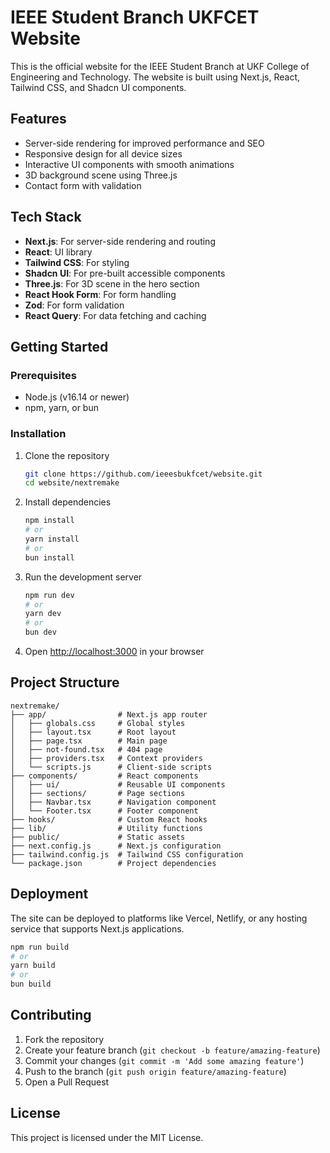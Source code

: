 # IEEE Student Branch UKFCET Website

This is the official website for the IEEE Student Branch at UKF College of Engineering and Technology. The website is built using Next.js, React, Tailwind CSS, and Shadcn UI components.

## Features

- Server-side rendering for improved performance and SEO
- Responsive design for all device sizes
- Interactive UI components with smooth animations
- 3D background scene using Three.js
- Contact form with validation

## Tech Stack

- **Next.js**: For server-side rendering and routing
- **React**: UI library
- **Tailwind CSS**: For styling
- **Shadcn UI**: For pre-built accessible components
- **Three.js**: For 3D scene in the hero section
- **React Hook Form**: For form handling
- **Zod**: For form validation
- **React Query**: For data fetching and caching

## Getting Started

### Prerequisites

- Node.js (v16.14 or newer)
- npm, yarn, or bun

### Installation

1. Clone the repository
   ```bash
   git clone https://github.com/ieeesbukfcet/website.git
   cd website/nextremake
   ```

2. Install dependencies
   ```bash
   npm install
   # or
   yarn install
   # or
   bun install
   ```

3. Run the development server
   ```bash
   npm run dev
   # or
   yarn dev
   # or
   bun dev
   ```

4. Open [http://localhost:3000](http://localhost:3000) in your browser

## Project Structure

```
nextremake/
├── app/                # Next.js app router
│   ├── globals.css     # Global styles
│   ├── layout.tsx      # Root layout
│   ├── page.tsx        # Main page
│   ├── not-found.tsx   # 404 page
│   ├── providers.tsx   # Context providers
│   └── scripts.js      # Client-side scripts
├── components/         # React components
│   ├── ui/             # Reusable UI components
│   ├── sections/       # Page sections
│   ├── Navbar.tsx      # Navigation component
│   └── Footer.tsx      # Footer component
├── hooks/              # Custom React hooks
├── lib/                # Utility functions
├── public/             # Static assets
├── next.config.js      # Next.js configuration
├── tailwind.config.js  # Tailwind CSS configuration
└── package.json        # Project dependencies
```

## Deployment

The site can be deployed to platforms like Vercel, Netlify, or any hosting service that supports Next.js applications.

```bash
npm run build
# or
yarn build
# or
bun build
```

## Contributing

1. Fork the repository
2. Create your feature branch (`git checkout -b feature/amazing-feature`)
3. Commit your changes (`git commit -m 'Add some amazing feature'`)
4. Push to the branch (`git push origin feature/amazing-feature`)
5. Open a Pull Request

## License

This project is licensed under the MIT License.

